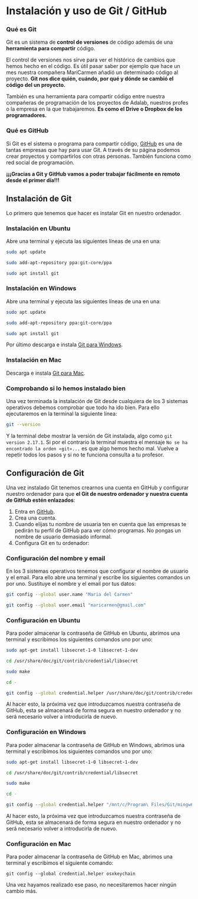 # Instalación y uso de Git / GitHub

### Qué es Git

Git es un sistema de **control de versiones** de código además de una **herramienta para compartir** código.

El control de versiones nos sirve para ver el histórico de cambios que hemos hecho en el código. Es útil pasar saber por ejemplo que hace un mes nuestra compañera MariCarmen añadió un determinado código al proyecto. **Git nos dice quién, cuándo, por qué y dónde se cambió el código del un proyecto.**

También es una herramienta para compartir código entre nuestra compañeras de programación de los proyectos de Adalab, nuestros profes o la empresa en la que trabajaremos. **Es como el Drive o Dropbox de los programadores.**

### Qué es GitHub

Si Git es el sistema o programa para compartir código, [GitHub](https://github.com) es una de tantas empresas que hay para usar Git. A través de su página podemos crear proyectos y compartirlos con otras personas. También funciona como red social de programación.

**¡¡¡Gracias a Git y GitHub vamos a poder trabajar fácilmente en remoto desde el primer día!!!**

## Instalación de Git

Lo primero que tenemos que hacer es instalar Git en nuestro ordenador.

### Instalación en Ubuntu

Abre una terminal y ejecuta las siguientes líneas de una en una:

```bash
sudo apt update
```

```bash
sudo add-apt-repository ppa:git-core/ppa
```

```bash
sudo apt install git
```

### Instalación en Windows

Abre una terminal y ejecuta las siguientes líneas de una en una:

```bash
sudo apt update
```

```bash
sudo add-apt-repository ppa:git-core/ppa
```

```bash
sudo apt install git
```

Por último descarga e instala [Git para Windows](https://git-scm.com/download/win).

### Instalación en Mac

Descarga e instala [Git para Mac](https://git-scm.com/download/mac).

### Comprobando si lo hemos instalado bien

Una vez terminada la instalación de Git desde cualquiera de los 3 sistemas operativos debemos comprobar que todo ha ido bien. Para ello ejecutaremos en la terminal la siguiente línea:

```bash
git --version
```

Y la terminal debe mostrar la versión de Git instalada, algo como `git version 2.17.1`. Si por el contrario la terminal muestra el mensaje `No se ha encontrado la orden «git»...` es que algo hemos hecho mal. Vuelve a repetir todos los pasos y si no te funciona consulta a tu profesor.

## Configuración de Git

Una vez instalado Git tenemos crearnos una cuenta en GitHub y configurar nuestro ordenador para que **el Git de nuestro ordenador y nuestra cuenta de GitHub estén enlazados**:

1. Entra en [GitHub](https://github.com).
1. Crea una cuenta.
1. Cuando elijas tu nombre de usuaria ten en cuenta que las empresas te pedirán tu perfil de GitHub para ver cómo programas. No pongas un nombre de usuario demasiado informal.
1. Configura Git en tu ordenador:

### Configuración del nombre y email

En los 3 sistemas operativos tenemos que configurar el nombre de usuario y el email. Para ello abre una terminal y escribe los siguientes comandos un por uno. Sustituye el nombre y el email por tus datos:

```bash
git config --global user.name "Maria del Carmen"
```

```bash
git config --global user.email "maricarmen@gmail.com"
```

### Configuración en Ubuntu

Para poder almacenar la contraseña de GitHub en Ubuntu, abrimos una terminal y escribimos los siguientes comandos uno por uno:

```bash
sudo apt-get install libsecret-1-0 libsecret-1-dev
```

```bash
cd /usr/share/doc/git/contrib/credential/libsecret
```

```bash
sudo make
```

```bash
cd -
```

```bash
git config --global credential.helper /usr/share/doc/git/contrib/credential/libsecret/git-credential-libsecret
```

Al hacer esto, la próxima vez que introduzcamos nuestra contraseña de GitHub, esta se almacenará de forma segura en nuestro ordenador y no será necesario volver a introducirla de nuevo.

### Configuración en Windows

Para poder almacenar la contraseña de GitHub en Windows, abrimos una terminal y escribimos los siguientes comandos uno por uno:

```bash
sudo apt-get install libsecret-1-0 libsecret-1-dev
```

```bash
cd /usr/share/doc/git/contrib/credential/libsecret
```

```bash
sudo make
```

```bash
cd -
```

```bash
git config --global credential.helper "/mnt/c/Program\ Files/Git/mingw64/libexec/git-core/git-credential-manager.exe"
```

Al hacer esto, la próxima vez que introduzcamos nuestra contraseña de GitHub, esta se almacenará de forma segura en nuestro ordenador y no será necesario volver a introducirla de nuevo.

### Configuración en Mac

Para poder almacenar la contraseña de GitHub en Mac, abrimos una terminal y escribimos el siguiente comando:

```shell
git config --global credential.helper osxkeychain
```

Una vez hayamos realizado ese paso, no necesitaremos hacer ningún cambio más.
